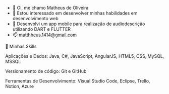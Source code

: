 - 👋 Oi, me chamo Matheus de Oliveira
- 👀 Estou interessado em desenvolver minhas habilidades em desenvolvimento web
- 🌱 Desenvolvi um app mobile para realização de audiodescrição utilizando DART e FLUTTER
- 📫 matthheus.1414@gmail.com

🚀  Minhas Skills

Aplicações e Dados:
Java, C#, JavaScript, AngularJS, HTML5, CSS, MySQL, MSSQL

Versionamento de código:
Git e GitHub

Ferramentas de Desenvolvimento:
Visual Studio Code, Eclipse, Trello, Notion, Azure

<!---
M4theusO/M4theusO is a ✨ special ✨ repository because its `README.md` (this file) appears on your GitHub profile.
You can click the Preview link to take a look at your changes.
--->
